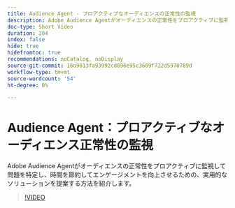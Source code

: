 ```yaml
---
title: Audience Agent - プロアクティブなオーディエンスの正常性の監視
description: Adobe Audience Agentがオーディエンスの正常性をプロアクティブに監視して問題を特定し、時間を節約してエンゲージメントを向上させるための、実用的なソリューションを提案する方法を紹介します。
doc-type: Short Video
duration: 204
index: false
hide: true
hidefromtoc: true
recommendations: noCatalog, noDisplay
source-git-commit: 16a9013fa93992cd896e95c3689f722d5970789d
workflow-type: tm+mt
source-wordcount: '54'
ht-degree: 0%

---
```



# Audience Agent：プロアクティブなオーディエンス正常性の監視

Adobe Audience Agentがオーディエンスの正常性をプロアクティブに監視して問題を特定し、時間を節約してエンゲージメントを向上させるための、実用的なソリューションを提案する方法を紹介します。

<!-- 62_S653_3442539_203_audience-agent-proactive-audience-health-monitoring -->
>[!VIDEO](https://video.tv.adobe.com/v/3458303/?learn=on&enablevpops=true)

